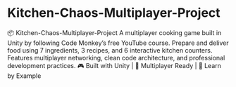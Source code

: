 # Kitchen-Chaos-Multiplayer-Project
 📦 Kitchen-Chaos-Multiplayer-Project  A multiplayer cooking game built in Unity by following Code Monkey’s free YouTube course. Prepare and deliver food using 7 ingredients, 3 recipes, and 6 interactive kitchen counters. Features multiplayer networking, clean code architecture, and professional development practices.  🎮 Built with Unity | 🚀 Multiplayer Ready | 🧠 Learn by Example
